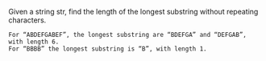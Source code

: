 Given a string str, find the length of the longest substring without repeating characters.

    For “ABDEFGABEF”, the longest substring are “BDEFGA” and “DEFGAB”, with length 6.
    For “BBBB” the longest substring is “B”, with length 1.
